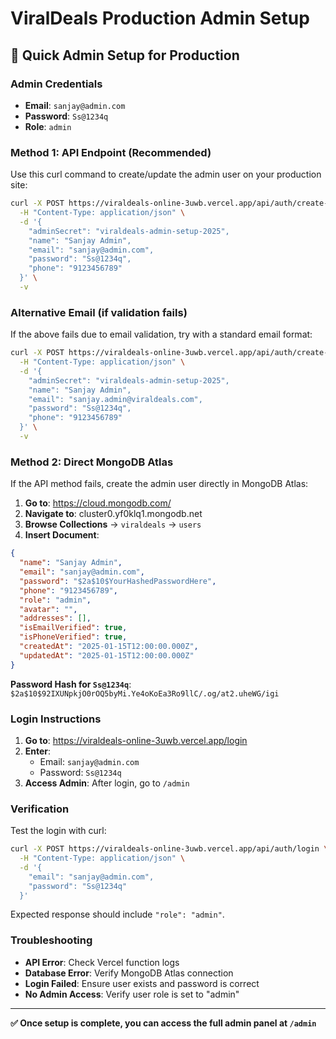 # ViralDeals Production Admin Setup

## 🚀 Quick Admin Setup for Production

### **Admin Credentials**
- **Email**: `sanjay@admin.com`
- **Password**: `Ss@1234q`
- **Role**: `admin`

### **Method 1: API Endpoint (Recommended)**

Use this curl command to create/update the admin user on your production site:

```bash
curl -X POST https://viraldeals-online-3uwb.vercel.app/api/auth/create-admin \
  -H "Content-Type: application/json" \
  -d '{
    "adminSecret": "viraldeals-admin-setup-2025",
    "name": "Sanjay Admin",
    "email": "sanjay@admin.com",
    "password": "Ss@1234q",
    "phone": "9123456789"
  }' \
  -v
```

### **Alternative Email (if validation fails)**

If the above fails due to email validation, try with a standard email format:

```bash
curl -X POST https://viraldeals-online-3uwb.vercel.app/api/auth/create-admin \
  -H "Content-Type: application/json" \
  -d '{
    "adminSecret": "viraldeals-admin-setup-2025",
    "name": "Sanjay Admin",
    "email": "sanjay.admin@viraldeals.com",
    "password": "Ss@1234q",
    "phone": "9123456789"
  }' \
  -v
```

### **Method 2: Direct MongoDB Atlas**

If the API method fails, create the admin user directly in MongoDB Atlas:

1. **Go to**: https://cloud.mongodb.com/
2. **Navigate to**: cluster0.yf0klq1.mongodb.net
3. **Browse Collections** → `viraldeals` → `users`
4. **Insert Document**:

```json
{
  "name": "Sanjay Admin",
  "email": "sanjay@admin.com",
  "password": "$2a$10$YourHashedPasswordHere",
  "phone": "9123456789",
  "role": "admin",
  "avatar": "",
  "addresses": [],
  "isEmailVerified": true,
  "isPhoneVerified": true,
  "createdAt": "2025-01-15T12:00:00.000Z",
  "updatedAt": "2025-01-15T12:00:00.000Z"
}
```

**Password Hash for `Ss@1234q`**: `$2a$10$92IXUNpkjO0rOQ5byMi.Ye4oKoEa3Ro9llC/.og/at2.uheWG/igi`

### **Login Instructions**

1. **Go to**: https://viraldeals-online-3uwb.vercel.app/login
2. **Enter**:
   - Email: `sanjay@admin.com`
   - Password: `Ss@1234q`
3. **Access Admin**: After login, go to `/admin`

### **Verification**

Test the login with curl:

```bash
curl -X POST https://viraldeals-online-3uwb.vercel.app/api/auth/login \
  -H "Content-Type: application/json" \
  -d '{
    "email": "sanjay@admin.com",
    "password": "Ss@1234q"
  }'
```

Expected response should include `"role": "admin"`.

### **Troubleshooting**

- **API Error**: Check Vercel function logs
- **Database Error**: Verify MongoDB Atlas connection
- **Login Failed**: Ensure user exists and password is correct
- **No Admin Access**: Verify user role is set to "admin"

---

**✅ Once setup is complete, you can access the full admin panel at `/admin`**

